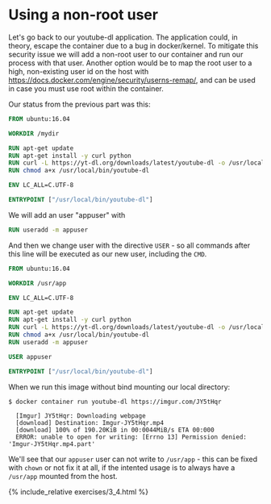 # Using a non-root user #

Let's go back to our youtube-dl application. The application could, in theory, escape the container due to a bug in docker/kernel. To mitigate this security issue we will add a non-root user to our container and run our process with that user. Another option would be to map the root user to a high, non-existing user id on the host with https://docs.docker.com/engine/security/userns-remap/, and can be used in case you must use root within the container.

Our status from the previous part was this:

```dockerfile
FROM ubuntu:16.04

WORKDIR /mydir

RUN apt-get update
RUN apt-get install -y curl python
RUN curl -L https://yt-dl.org/downloads/latest/youtube-dl -o /usr/local/bin/youtube-dl
RUN chmod a+x /usr/local/bin/youtube-dl

ENV LC_ALL=C.UTF-8

ENTRYPOINT ["/usr/local/bin/youtube-dl"]
```

We will add an user "appuser" with

```dockerfile
RUN useradd -m appuser 
```

And then we change user with the directive `USER` - so all commands after this line will be executed as our new user, including the `CMD`. 

```dockerfile
FROM ubuntu:16.04 

WORKDIR /usr/app

ENV LC_ALL=C.UTF-8 

RUN apt-get update
RUN apt-get install -y curl python
RUN curl -L https://yt-dl.org/downloads/latest/youtube-dl -o /usr/local/bin/youtube-dl
RUN chmod a+x /usr/local/bin/youtube-dl
RUN useradd -m appuser

USER appuser

ENTRYPOINT ["/usr/local/bin/youtube-dl"] 
``` 

When we run this image without bind mounting our local directory: 

```console
$ docker container run youtube-dl https://imgur.com/JY5tHqr

  [Imgur] JY5tHqr: Downloading webpage
  [download] Destination: Imgur-JY5tHqr.mp4
  [download] 100% of 190.20KiB in 00:0044MiB/s ETA 00:000
  ERROR: unable to open for writing: [Errno 13] Permission denied: 'Imgur-JY5tHqr.mp4.part'
```

We'll see that our `appuser` user can not write to `/usr/app` - this can be fixed with `chown` or not fix it at all, if the intented usage is to always have a `/usr/app` mounted from the host.

{% include_relative exercises/3_4.html %}
